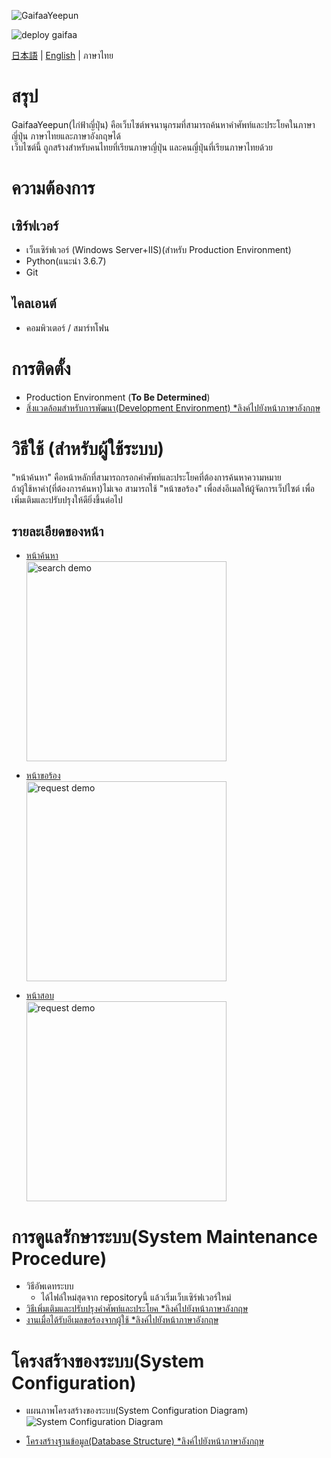 ![GaifaaYeepun](https://user-images.githubusercontent.com/42882840/80269234-b4ad1c80-86e8-11ea-8a02-567b854170d5.png)

![deploy gaifaa](https://github.com/jocv-thai/pleethai/workflows/deploy%20gaifaa/badge.svg)

[日本語](../../README.md) | [English](../en/README.md) | ภาษาไทย

# สรุป
GaifaaYeepun(ไก่ฟ้าญี่ปุ่น) คือเว็บไซต์พจนานุกรมที่สามารถค้นหาคำศัพท์และประโยคในภาษาญี่ปุ่น ภาษาไทยและภาษาอังกฤษได้  
เว็บไซต์นี้ ถูกสร้างสำหรับคนไทยที่เรียนภาษาญี่ปุ่น และคนญี่ปุ่นที่เรียนภาษาไทยด้วย

# ความต้องการ
## เซิร์ฟเวอร์

* เว็บเซิร์ฟเวอร์ (Windows Server+IIS)(สำหรับ Production Environment)
* Python(แนะนำ 3.6.7)
* Git

## ไคลเอนต์

* คอมพิวเตอร์ / สมาร์ทโฟน


# การติดตั้ง
- Production Environment (**To Be Determined**)
- [สิ่งแวดล้อมสำหรับการพัฒนา(Development Environment) *ลิงค์ไปยังหน้าภาษาอังกฤษ](../en/install_develop.md)


# วิธีใช้ (สำหรับผู้ใช้ระบบ)
"หน้าค้นหา" คือหน้าหลักที่สามารถกรอกคำศัพท์และประโยคที่ต้องการค้นหาความหมาย  
ถ้าผู้ใช้หาคำ(ที่ต้องการค้นหา)ไม่เจอ สามารถใช้ "หน้าขอร้อง" เพื่อส่งอีเมลให้ผู้จัดการเว็ปไซต์ เพื่อเพิ่มเติมและปรับปรุงให้ดียิ่งขึ้นต่อไป

## รายละเอียดของหน้า

- [หน้าค้นหา](./howtouse_search.md)  
[<img src ="https://user-images.githubusercontent.com/42882840/101600410-96f5b300-3a3e-11eb-946c-67aa101f1ddb.gif" alt="search demo" width="320">](./howtouse_search.md)

- [หน้าขอร้อง](./howtouse_request.md)  
[<img src ="https://user-images.githubusercontent.com/42882840/101600726-0f5c7400-3a3f-11eb-8bad-3a91b21d8d55.png" alt="request demo" width="320">](./howtouse_request.md)

- [หน้าสอบ](./howtouse_quiz.md)  
[<img src ="https://user-images.githubusercontent.com/42882840/109138683-f93c9500-779d-11eb-82d2-f56818de73ee.gif" alt="request demo" width="320">](./howtouse_quiz.md)


# การดูแลรักษาระบบ(System Maintenance Procedure)
- วิธีอัพเดทระบบ
  - ได้ไฟล์ใหม่สุดจาก repositoryนี้ แล้วเริ่มเว็บเซิร์ฟเวอร์ใหม่
- [วิธีเพิ่มเติมและปรับปรุงคำศัพท์และประโยค *ลิงค์ไปยังหน้าภาษาอังกฤษ](../en/maintenance_dataedit.md)
- [งานเมื่อได้รับอีเมลขอร้องจากผู้ใช้ *ลิงค์ไปยังหน้าภาษาอังกฤษ](../en/maintenance_reqreceived.md)


# โครงสร้างของระบบ(System Configuration)
- แผนภาพโครงสร้างของระบบ(System Configuration Diagram)  
![System Configuration Diagram](https://docs.google.com/drawings/d/e/2PACX-1vSLFh_yZhKKi0L7hnfksXXx2Rjc6bimx0RjocQRpwrI5KxMZSzmARUx9lNiZXjq-8R6oSboAkMqkxgV/pub?w=2024&h=996)

- [โครงสร้างฐานข้อมูล(Database Structure) *ลิงค์ไปยังหน้าภาษาอังกฤษ](../en/database.md)
